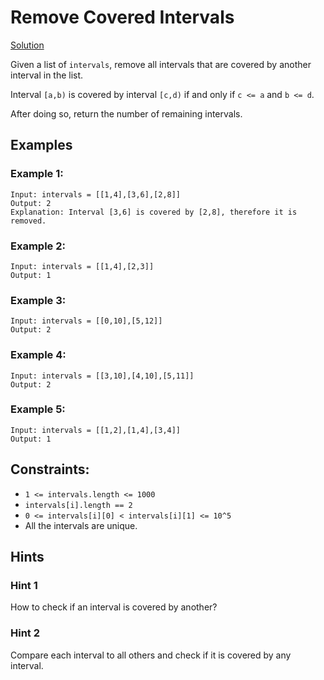 # Remove Covered Intervals
[Solution](../../solutions/week1/RemoveCoveredIntervals.kt)

Given a list of `intervals`, remove all intervals that are covered by another interval in the list.

Interval `[a,b)` is covered by interval `[c,d)` if and only if `c <= a` and `b <= d`.

After doing so, return the number of remaining intervals.

 
## Examples
### Example 1:
```
Input: intervals = [[1,4],[3,6],[2,8]]
Output: 2
Explanation: Interval [3,6] is covered by [2,8], therefore it is removed.
```
### Example 2:
```
Input: intervals = [[1,4],[2,3]]
Output: 1
```
### Example 3:
```
Input: intervals = [[0,10],[5,12]]
Output: 2
```
### Example 4:
```
Input: intervals = [[3,10],[4,10],[5,11]]
Output: 2
```
### Example 5:
```
Input: intervals = [[1,2],[1,4],[3,4]]
Output: 1
```

## Constraints:
- `1 <= intervals.length <= 1000`
- `intervals[i].length == 2`
- `0 <= intervals[i][0] < intervals[i][1] <= 10^5`
- All the intervals are unique.

## Hints
### Hint 1
How to check if an interval is covered by another?

### Hint 2
Compare each interval to all others and check if it is covered by any interval.